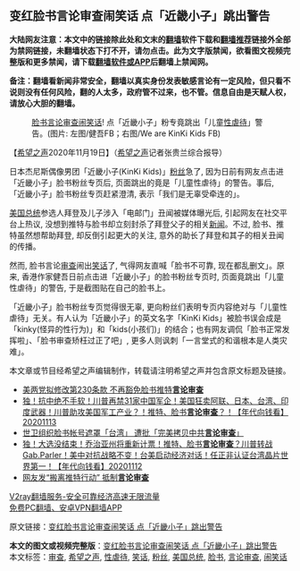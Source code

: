  <h2>变红脸书言论审查闹笑话 点「近畿小子」跳出警告</h2> <p class="notice"><b>大陆网友注意：本文中的链接除此处和文末的<a href="https://github.com/bannedbook/fanqiang" >翻墙</a>软件下载和<a href="https://github.com/killgcd/justmysocks/blob/master/README.md">翻墙推荐</a>链接外全部为禁网链接，未翻墙状态下打不开，请勿点击。此为文字版禁闻，欲看图文视频完整版和更多禁闻，请下载<a href="https://github.com/bannedbook/fanqiang">翻墙软件或APP</a>后翻墙上禁闻网。</p><p>备注：翻墙看新闻非常安全，翻墙以真实身份发表敏感言论有一定风险，但只看不说则没有任何风险，翻的人太多，政府管不过来，也不管。信息自由是天赋人权，请放心大胆的翻墙。</b></p>  <div class="entry"> <figure><figcaption><a href="https://www.bannedbook.org/bnews/tag/%e8%84%b8%e4%b9%a6/" class="st_tag internal_tag" rel="tag" title="标签 脸书 下的日志">脸书</a><a href="https://www.bannedbook.org/bnews/tag/%E8%A8%80%E8%AE%BA%E5%AE%A1%E6%9F%A5/" class="st_tag internal_tag" rel="tag" title="标签 言论审查 下的日志">言论审查</a><a href="https://www.bannedbook.org/bnews/tag/%E9%97%B9%E7%AC%91%E8%AF%9D/" class="st_tag internal_tag" rel="tag" title="标签 闹笑话 下的日志">闹笑话</a>! 点「近畿小子」粉专竟跳出「儿童<a href="https://www.bannedbook.org/bnews/tag/%E6%80%A7%E8%99%90%E5%BE%85/" class="st_tag internal_tag" rel="tag" title="标签 性虐待 下的日志">性虐待</a>」警告。(图片: 左图/健吾FB；右图/We are KinKi Kids FB)</figcaption></figure> <p>【<span class='wp_keywordlink_affiliate'><a href="https://www.soundofhope.org" title="希望之声" target="_blank">希望之声</a></span>2020年11月19日】（<a href="https://www.bannedbook.org/bnews/tag/%e5%b8%8c%e6%9c%9b%e4%b9%8b%e5%a3%b0/" class="st_tag internal_tag" rel="tag" title="标签 希望之声 下的日志">希望之声</a>记者张贵兰综合报导）</p> <p>日本杰尼斯偶像男团「近畿小子(KinKi Kids)」<a href="https://www.bannedbook.org/bnews/tag/%e7%b2%89%e4%b8%9d/" class="st_tag internal_tag" rel="tag" title="标签 粉丝 下的日志">粉丝</a>急了, 因为日前有网友点击进「近畿小子」脸书粉丝专页后, 页面跳出的竟是「儿童性虐待」的警告。事后, 「近畿小子」脸书粉丝专页赶紧澄清, 表示「我们是无辜受牵连的」。</p> <p><a href="https://www.bannedbook.org/bnews/tag/%e7%be%8e%e5%9b%bd%e6%80%bb%e7%bb%9f/" class="st_tag internal_tag" rel="tag" title="标签 美国总统 下的日志">美国总统</a>参选人拜登及儿子涉入「电邮门」丑闻被媒体曝光后, 引起网友在社交平台上热议, 没想到推特与脸书却立刻封杀了拜登父子的相关<span class='wp_keywordlink_affiliate'><a href="https://www.bannedbook.org/" title="新闻">新闻</a></span>。不过, 脸书、推特虽然想帮助拜登, 却反倒引起更大的关注, 意外的助长了拜登和其子的相关丑闻的传播。</p>  <p>然而, 脸书言论<a href="https://www.bannedbook.org/bnews/tag/%E5%AE%A1%E6%9F%A5/" class="st_tag internal_tag" rel="tag" title="标签 审查 下的日志">审查</a>闹出<a href="https://www.bannedbook.org/bnews/tag/%E7%AC%91%E8%AF%9D/" class="st_tag internal_tag" rel="tag" title="标签 笑话 下的日志">笑话</a>了, 气得网友直喊「脸书不可靠, 现在都乱删文」。原来, 香港作家健吾日前点击进「近畿小子」的脸书粉丝专页时, 页面竟跳出「儿童性虐待」的警告, 于是截图贴在自己的脸书上。</p> <p></p> <p>「近畿小子」脸书粉丝专页觉得很无辜, 更向粉丝们表明专页内容绝对与「儿童性虐待」无关。有人认为「近畿小子」的英文名字「KinKi Kids」被脸书误会成是「kinky(怪异的性行为)」和「kids(小孩们)」的结合；也有网友调侃「脸书正常发挥啦」、「脸书审查矫枉过正了吧」, 更多人则讽刺「一言堂式的和谐根本是人类灾难」。</p>  <p></p> <p>本文章或节目经希望之声编辑制作，转载请注明希望之声并包含原文标题及链接。</p> <ul class='op-related-articles' title='相关阅读'> <li><a href='https://www.bannedbook.org/bnews/comments/20201119/1433179.html' target='_blank'>美两党拟修改第230条款 不再豁免脸书推特<b>言论审查</b></a></li> <li><a href='https://www.bannedbook.org/bnews/taiwannews/20201113/1430568.html' target='_blank'>独！抗中绝不手软！川普再禁31家中国军企！美国狂卖阿联、日本、台湾、印度武器！川普助攻美国军工产业？！推特、脸书<b>言论审查</b>？！【年代向钱看】20201113</a></li> <li><a href='https://www.bannedbook.org/bnews/headline/20201112/1430070.html' target='_blank'>世卫组织脸书帐号遮罩「台湾」 遭批「完美拷贝中共<b>言论审查</b>」</a></li> <li><a href='https://www.bannedbook.org/bnews/taiwannews/20201112/1430056.html' target='_blank'>独！大选没结束！乔治亚州将重新计票！推特、脸书<b>言论审查</b>？川普转战Gab.Parler！美中对抗战略不变！台美启动经济对话！任正非认证台湾晶片世界第一！【年代向钱看】20201112</a></li> <li><a href='https://www.bannedbook.org/bnews/taiwannews/20201112/1430029.html' target='_blank'>网友发“搬离推特行动” 抵制<b>言论审查</b></a></li> </ul> <p class="texttj"> <a href="https://www.bannedbook.org/forum23/topic22702.html" target="_blank">V2ray翻墙服务-安全可靠经济高速无限流量</a><br/> <a href="https://github.com/bannedbook/fanqiang/wiki/%E7%A6%81%E9%97%BB%E7%BD%91%E5%AE%89%E5%8D%93%E7%BF%BB%E5%A2%99%E6%96%B0%E9%97%BBAPP" target="_blank">免费PC翻墙、安卓VPN翻墙APP</a></p><p>原文链接：<a class="src_link"  href="https://www.soundofhope.org/post/444730" target="_blank">变红脸书言论审查闹笑话 点「近畿小子」跳出警告</a></p> <a name='sharetosocial'></a>       <div><b>本文的图文或视频完整版</b>：<a href='https://www.bannedbook.org/bnews/comments/20201120/1433838.html'>变红脸书言论审查闹笑话 点「近畿小子」跳出警告</a></div>  </div><!--END ENTRY--> <div class="postfooter"> <div>本文标签：<a href="https://www.bannedbook.org/bnews/tag/%E5%AE%A1%E6%9F%A5/" rel="tag">审查</a>, <a href="https://www.bannedbook.org/bnews/tag/%e5%b8%8c%e6%9c%9b%e4%b9%8b%e5%a3%b0/" rel="tag">希望之声</a>, <a href="https://www.bannedbook.org/bnews/tag/%E6%80%A7%E8%99%90%E5%BE%85/" rel="tag">性虐待</a>, <a href="https://www.bannedbook.org/bnews/tag/%E7%AC%91%E8%AF%9D/" rel="tag">笑话</a>, <a href="https://www.bannedbook.org/bnews/tag/%e7%b2%89%e4%b8%9d/" rel="tag">粉丝</a>, <a href="https://www.bannedbook.org/bnews/tag/%e7%be%8e%e5%9b%bd%e6%80%bb%e7%bb%9f/" rel="tag">美国总统</a>, <a href="https://www.bannedbook.org/bnews/tag/%e8%84%b8%e4%b9%a6/" rel="tag">脸书</a>, <a href="https://www.bannedbook.org/bnews/tag/%E8%A8%80%E8%AE%BA%E5%AE%A1%E6%9F%A5/" rel="tag">言论审查</a>, <a href="https://www.bannedbook.org/bnews/tag/%E9%97%B9%E7%AC%91%E8%AF%9D/" rel="tag">闹笑话</a></div>  </div><!--END POSTFOOTER--> 